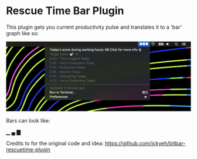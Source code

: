 # Rescue Time Bar Plugin
This plugin gets you current productivity pulse and translates it to a 'bar' graph like so:

![Example](example.png)

Bars can look like:

▁ ▄ ▇

Credits to for the original code and idea: https://github.com/jckyeh/bitbar-rescuetime-plugin